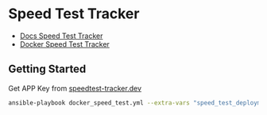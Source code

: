 # Speed Test Tracker

- [Docs Speed Test Tracker](https://docs.speedtest-tracker.dev/getting-started/database-drivers)
- [Docker Speed Test Tracker](https://docs.linuxserver.io/images/docker-speedtest-tracker/)

## Getting Started

Get APP Key from [speedtest-tracker.dev](https://speedtest-tracker.dev/)

```sh
ansible-playbook docker_speed_test.yml --extra-vars "speed_test_deployment=install speed_test_app_key=<app_key>" --limit <server>
```
